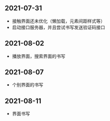 ## 2021-07-31
* 接触界面还未优化（懒加载，元素间距样式等）
* 启动接口服务器，并且尝试书写发送验证码接口

## 2021-08-02
* 播放界面，搜索界面的书写

## 2021-08-07
* 个别界面的书写

## 2021-08-11
* 界面书写